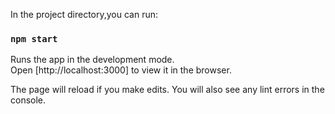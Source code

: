 In the project directory,you can run:

### `npm start`

Runs the app in the development mode.\
Open [http://localhost:3000] to view it in the browser.

The page will reload if you make edits.
You will also see any lint errors in the console.
